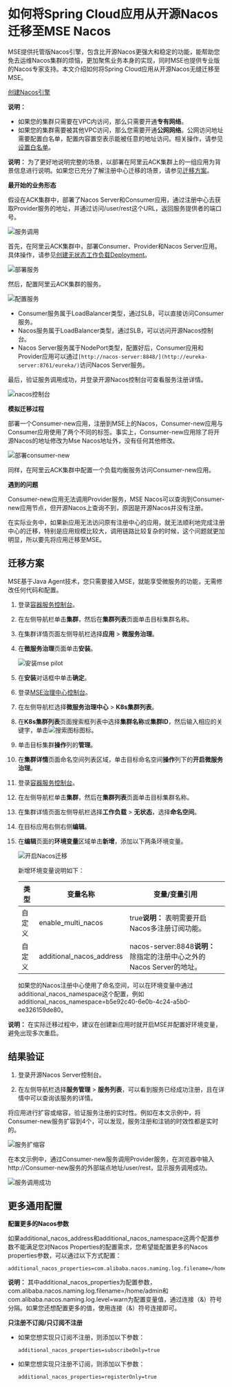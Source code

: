 # 如何将Spring Cloud应用从开源Nacos迁移至MSE Nacos

MSE提供托管版Nacos引擎，包含比开源Nacos更强大和稳定的功能，能帮助您免去运维Nacos集群的烦恼，更加聚焦业务本身的实现，同时MSE也提供专业版的Nacos专家支持。本文介绍如何将Spring Cloud应用从开源Nacos无缝迁移至MSE。

[创建Nacos引擎](/cn.zh-CN/快速入门/微服务注册配置中心/创建Nacos引擎.md)

**说明：**

-   如果您的集群只需要在VPC内访问，那么只需要开通**专有网络**。
-   如果您的集群需要被其他VPC访问，那么您需要开通**公网网络**。公网访问地址需要配置白名单，配置内容置空表示能被任意的地址访问。相关操作，请参见[设置白名单](/cn.zh-CN/微服务注册配置中心/Nacos/设置白名单.md)。

**说明：** 为了更好地说明完整的场景，以部署在阿里云ACK集群上的一组应用为背景信息进行说明。如果您已充分了解注册中心迁移的场景，请参见[迁移方案](#section_7mk_5ay_95u)。

**最开始的业务形态**

假设在ACK集群中，部署了Nacos Server和Consumer应用，通过注册中心去获取Provider服务的地址，并通过访问/user/rest这个URL，返回服务提供者的端口号。

![服务调用](https://static-aliyun-doc.oss-accelerate.aliyuncs.com/assets/img/zh-CN/1604033261/p282240.png)

首先，在阿里云ACK集群中，部署Consumer、Provider和Nacos Server应用。具体操作，请参见[创建无状态工作负载Deployment](/cn.zh-CN/Kubernetes集群用户指南/应用/工作负载/创建无状态工作负载Deployment.md)。

![部署服务](https://static-aliyun-doc.oss-accelerate.aliyuncs.com/assets/img/zh-CN/2604033261/p282621.png)

然后，配置阿里云ACK集群的服务。

![配置服务](https://static-aliyun-doc.oss-accelerate.aliyuncs.com/assets/img/zh-CN/2604033261/p282720.png)

-   Consumer服务属于LoadBalancer类型，通过SLB，可以直接访问Consumer服务。
-   Nacos服务属于LoadBalancer类型，通过SLB，可以访问开源Nacos控制台。
-   Nacos Server服务属于NodePort类型，配置好后，Consumer应用和Provider应用可以通过`[http://nacos-server:8848/](http://eureka-server:8761/eureka/)`访问Nacos Server服务。

最后，验证服务调用成功，并登录开源Nacos控制台可查看服务注册详情。

![nacos控制台](https://static-aliyun-doc.oss-accelerate.aliyuncs.com/assets/img/zh-CN/9137033261/p282730.png)

**模拟迁移过程**

部署一个Consumer-new应用，注册到MSE上的Nacos，Consumer-new应用与Consumer应用使用了两个不同的标签。事实上，Consumer-new应用除了将开源Nacos的地址修改为Mse Nacos地址外，没有任何其他修改。

![部署consumer-new](https://static-aliyun-doc.oss-accelerate.aliyuncs.com/assets/img/zh-CN/2604033261/p282623.png)

同样，在阿里云ACK集群中配置一个负载均衡服务访问Consumer-new应用。

**遇到的问题**

Consumer-new应用无法调用Provider服务，MSE Nacos可以查询到Consumer-new应用节点，但开源Nacos上查询不到，原因是开源Nacos并没有注册。

在实际业务中，如果新应用无法访问原有注册中心的应用，就无法顺利地完成注册中心的迁移，特别是应用规模比较大，调用链路比较复杂的时候，这个问题就更加明显，所以要先将应用迁移至MSE。

## 迁移方案

MSE基于Java Agent技术，您只需要接入MSE，就能享受微服务的功能，无需修改任何代码和配置。



1.  登录[容器服务控制台](https://cs.console.aliyun.com)。

2.  在左侧导航栏单击**集群**，然后在**集群列表**页面单击目标集群名称。

3.  在集群详情页面左侧导航栏选择**应用** \> **微服务治理**。

4.  在**微服务治理**页面单击**安装**。

    ![安装mse pilot](https://static-aliyun-doc.oss-accelerate.aliyuncs.com/assets/img/zh-CN/0877023261/p281860.png)

5.  在**安装**对话框中单击**确定**。


1.  登录[MSE治理中心控制台](https://mse.console.aliyun.com/#/msc/k8s)。

2.  在左侧导航栏选择**微服务治理中心** \> **K8s集群列表**。

3.  在**K8s集群列表**页面搜索框列表中选择**集群名称**或**集群ID**，然后输入相应的关键字，单击![搜索图标](https://static-aliyun-doc.oss-accelerate.aliyuncs.com/assets/img/zh-CN/9480080261/p272716.png)图标。

4.  单击目标集群**操作**列的**管理**。

5.  在**集群详情**页面命名空间列表区域，单击目标命名空间**操作**列下的**开启微服务治理**。


1.  登录[容器服务控制台](https://cs.console.aliyun.com)。

2.  在左侧导航栏单击**集群**，然后在**集群列表**页面单击目标集群名称。

3.  在集群详情页面左侧导航栏选择**工作负载** \> **无状态**，选择**命名空间**。

4.  在目标应用右侧右侧**编辑**。

5.  在**编辑**页面的**环境变量**区域单击**新增**，添加以下两条环境变量。

    ![开启Nacos迁移](https://static-aliyun-doc.oss-accelerate.aliyuncs.com/assets/img/zh-CN/4757133261/p281925.png)

    新增环境变量说明如下：

    |类型|**变量名称**|**变量/变量引用**|
    |--|--------|-----------|
    |自定义|enable\_multi\_nacos|true**说明：** 表明需要开启Nacos多注册订阅功能。 |
    |自定义|additional\_nacos\_address|nacos-server:8848**说明：** 除指定的注册中心之外的Nacos Server的地址。 |

    如果您的Nacos注册中心使用了命名空间，可以在环境变量中通过additional\_nacos\_namespace这个配置，例如additional\_nacos\_namespace=b5e92c40-6e0b-4c24-a5b0-ee326159de80。


**说明：** 在实际迁移过程中，建议在创建新应用时就开启MSE并配置好环境变量，避免出现多次重启。

## 结果验证

1.  登录开源Nacos Server控制台。

2.  在左侧导航栏选择**服务管理** \> **服务列表**，可以看到服务已经成功注册，且在详情中可以查询该服务的详情。


将应用进行扩容或缩容，验证服务注册的实时性。例如在本文示例中，将Consumer-new服务扩容到4个，可以发现，服务注册和注销的时效性都是实时的。

![服务扩缩容](https://static-aliyun-doc.oss-accelerate.aliyuncs.com/assets/img/zh-CN/9137033261/p282653.png)

在本文示例中，通过Consumer-new服务调用Provider服务，在浏览器中输入http://Consumer-new服务的外部端点地址/user/rest，显示服务调用成功。

![服务调用成功](https://static-aliyun-doc.oss-accelerate.aliyuncs.com/assets/img/zh-CN/9137033261/p282426.png)

## 更多通用配置

**配置更多的Nacos参数**

如果additional\_nacos\_address和additional\_nacos\_namespace这两个配置参数不能满足您对Nacos Properties的配置需求，您希望能配置更多的Nacos properties参数，可以通过以下方式配置：

```
additional_nacos_properties=com.alibaba.nacos.naming.log.filename=/home/admin&com.alibaba.nacos.naming.log.level=warn
```

**说明：** 其中additional\_nacos\_properties为配置参数，com.alibaba.nacos.naming.log.filename=/home/admin和com.alibaba.nacos.naming.log.level=warn为配置变量值，通过连接（&）符号分隔。如果您还想配置更多的值，使用连接（&）符号连接即可。

**只注册不订阅/只订阅不注册**

-   如果您想实现只订阅不注册，则添加以下参数：

    ```
    additional_nacos_properties=subscribeOnly=true
    ```

-   如果您想实现只注册不订阅，则添加以下参数：

    ```
    additional_nacos_properties=registerOnly=true
    ```


